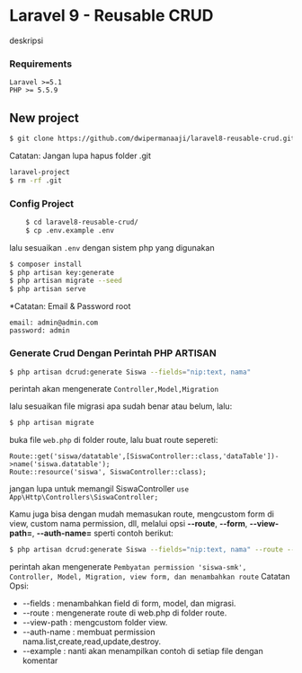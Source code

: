# Laravel 9 - Reusable CRUD
deskripsi
### Requirements
    Laravel >=5.1
    PHP >= 5.5.9
    
## New project
```bash
$ git clone https://github.com/dwipermanaaji/laravel8-reusable-crud.git
```

Catatan: Jangan lupa hapus folder .git 
```bash
laravel-project
$ rm -rf .git
```

### Config Project
```bash 
    $ cd laravel8-reusable-crud/
    $ cp .env.example .env
```
lalu sesuaikan `.env` dengan sistem php yang digunakan

```bash
$ composer install
$ php artisan key:generate
$ php artisan migrate --seed
$ php artisan serve
```

*Catatan: Email & Password root
```
email: admin@admin.com
password: admin
```

### Generate Crud Dengan Perintah PHP ARTISAN
```bash
$ php artisan dcrud:generate Siswa --fields="nip:text, nama"
```
perintah akan mengenerate `Controller,Model,Migration` 

lalu sesuaikan file migrasi apa sudah benar atau belum, lalu:
```bash
$ php artisan migrate
```

buka file `web.php` di folder route, lalu buat route sepereti:
```
Route::get('siswa/datatable',[SiswaController::class,'dataTable'])->name('siswa.datatable');
Route::resource('siswa', SiswaController::class);
```
jangan lupa untuk memangil SiswaController `use App\Http\Controllers\SiswaController;`

Kamu juga bisa dengan mudah memasukan route, mengcustom form di view, custom nama permission, dll, melalui opsi **--route**, **--form**, **--view-path=**, **--auth-name=** sperti contoh berikut:
```bash
$ php artisan dcrud:generate Siswa --fields="nip:text, nama" --route --form --view-path=master --auth-name=siswaSmk
```
perintah akan mengenerate `Pembyatan permission 'siswa-smk', Controller, Model, Migration, view form, dan menambahkan route` 
Catatan Opsi:
- --fields : menambahkan field di form, model, dan migrasi.
- --route : mengenerate route di web.php di folder route.
- --view-path : mengcustom folder view.
- --auth-name : membuat permission nama.list,create,read,update,destroy.
- --example : nanti akan menampilkan contoh di setiap file dengan komentar



